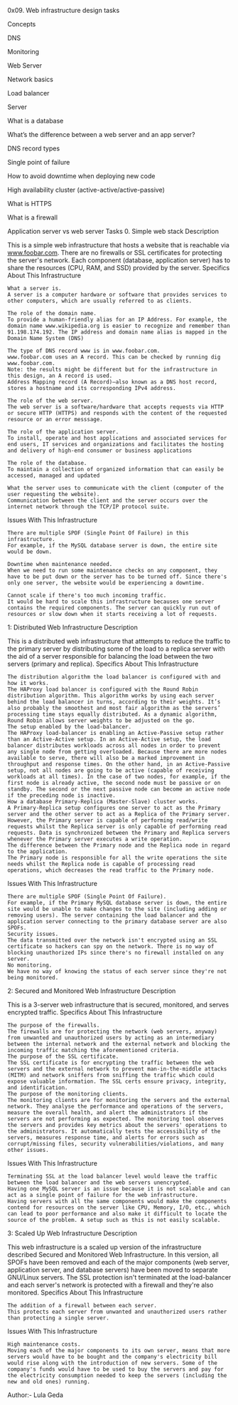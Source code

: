 0x09. Web infrastructure design tasks

Concepts

DNS

Monitoring

Web Server

Network basics

Load balancer

Server

What is a database

What’s the difference between a web server and an app server?

DNS record types

Single point of failure

How to avoid downtime when deploying new code

High availability cluster (active-active/active-passive)

What is HTTPS

What is a firewall

Application server vs web server
Tasks
0. Simple web stack
Description

This is a simple web infrastructure that hosts a website that is reachable via www.foobar.com. There are no firewalls or SSL certificates for protecting the server's network. Each component (database, application server) has to share the resources (CPU, RAM, and SSD) provided by the server.
Specifics About This Infrastructure

    What a server is.
    A server is a computer hardware or software that provides services to other computers, which are usually referred to as clients.

    The role of the domain name.
    To provide a human-friendly alias for an IP Address. For example, the domain name www.wikipedia.org is easier to recognize and remember than 91.198.174.192. The IP address and domain name alias is mapped in the Domain Name System (DNS)

    The type of DNS record www is in www.foobar.com.
    www.foobar.com uses an A record. This can be checked by running dig www.foobar.com.
    Note: the results might be different but for the infrastructure in this design, an A record is used.
    Address Mapping record (A Record)—also known as a DNS host record, stores a hostname and its corresponding IPv4 address.

    The role of the web server.
    The web server is a software/hardware that accepts requests via HTTP or secure HTTP (HTTPS) and responds with the content of the requested resource or an error messsage.

    The role of the application server.
    To install, operate and host applications and associated services for end users, IT services and organizations and facilitates the hosting and delivery of high-end consumer or business applications

    The role of the database.
    To maintain a collection of organized information that can easily be accessed, managed and updated

    What the server uses to communicate with the client (computer of the user requesting the website).
    Communication between the client and the server occurs over the internet network through the TCP/IP protocol suite.

Issues With This Infrastructure

    There are multiple SPOF (Single Point Of Failure) in this infrastructure.
    For example, if the MySQL database server is down, the entire site would be down.

    Downtime when maintenance needed.
    When we need to run some maintenance checks on any component, they have to be put down or the server has to be turned off. Since there's only one server, the website would be experiencing a downtime.

    Cannot scale if there's too much incoming traffic.
    It would be hard to scale this infrastructure becauses one server contains the required components. The server can quickly run out of resources or slow down when it starts receiving a lot of requests.

1: Distributed Web Infrastructure
Description

This is a distributed web infrastructure that atttempts to reduce the traffic to the primary server by distributing some of the load to a replica server with the aid of a server responsible for balancing the load between the two servers (primary and replica).
Specifics About This Infrastructure

    The distribution algorithm the load balancer is configured with and how it works.
    The HAProxy load balancer is configured with the Round Robin distribution algorithm. This algorithm works by using each server behind the load balancer in turns, according to their weights. It’s also probably the smoothest and most fair algorithm as the servers’ processing time stays equally distributed. As a dynamic algorithm, Round Robin allows server weights to be adjusted on the go.
    The setup enabled by the load-balancer.
    The HAProxy load-balancer is enabling an Active-Passive setup rather than an Active-Active setup. In an Active-Active setup, the load balancer distributes workloads across all nodes in order to prevent any single node from getting overloaded. Because there are more nodes available to serve, there will also be a marked improvement in throughput and response times. On the other hand, in an Active-Passive setup, not all nodes are going to be active (capable of receiving workloads at all times). In the case of two nodes, for example, if the first node is already active, the second node must be passive or on standby. The second or the next passive node can become an active node if the preceding node is inactive.
    How a database Primary-Replica (Master-Slave) cluster works.
    A Primary-Replica setup configures one server to act as the Primary server and the other server to act as a Replica of the Primary server. However, the Primary server is capable of performing read/write requests whilst the Replica server is only capable of performing read requests. Data is synchronized between the Primary and Replica servers whenever the Primary server executes a write operation.
    The difference between the Primary node and the Replica node in regard to the application.
    The Primary node is responsible for all the write operations the site needs whilst the Replica node is capable of processing read operations, which decreases the read traffic to the Primary node.

Issues With This Infrastructure

    There are multiple SPOF (Single Point Of Failure).
    For example, if the Primary MySQL database server is down, the entire site would be unable to make changes to the site (including adding or removing users). The server containing the load balancer and the application server connecting to the primary database server are also SPOFs.
    Security issues.
    The data transmitted over the network isn't encrypted using an SSL certificate so hackers can spy on the network. There is no way of blocking unauthorized IPs since there's no firewall installed on any server.
    No monitoring.
    We have no way of knowing the status of each server since they're not being monitored.

2: Secured and Monitored Web Infrastructure
Description

This is a 3-server web infrastructure that is secured, monitored, and serves encrypted traffic.
Specifics About This Infrastructure

    The purpose of the firewalls.
    The firewalls are for protecting the network (web servers, anyway) from unwanted and unauthorized users by acting as an intermediary between the internal network and the external network and blocking the incoming traffic matching the aforementioned criteria.
    The purpose of the SSL certificate.
    The SSL certificate is for encrypting the traffic between the web servers and the external network to prevent man-in-the-middle attacks (MITM) and network sniffers from sniffing the traffic which could expose valuable information. The SSL certs ensure privacy, integrity, and identification.
    The purpose of the monitoring clients.
    The monitoring clients are for monitoring the servers and the external network. They analyse the performance and operations of the servers, measure the overall health, and alert the administrators if the servers are not performing as expected. The monitoring tool observes the servers and provides key metrics about the servers' operations to the administrators. It automatically tests the accessibility of the servers, measures response time, and alerts for errors such as corrupt/missing files, security vulnerabilities/violations, and many other issues.

Issues With This Infrastructure

    Terminating SSL at the load balancer level would leave the traffic between the load balancer and the web servers unencrypted.
    Having one MySQL server is an issue because it is not scalable and can act as a single point of failure for the web infrastructure.
    Having servers with all the same components would make the components contend for resources on the server like CPU, Memory, I/O, etc., which can lead to poor performance and also make it difficult to locate the source of the problem. A setup such as this is not easily scalable.

3: Scaled Up Web Infrastructure
Description

This web infrastructure is a scaled up version of the infrastructure described Secured and Monitored Web Infrastructure. In this version, all SPOFs have been removed and each of the major components (web server, application server, and database servers) have been moved to separate GNU/Linux servers. The SSL protection isn't terminated at the load-balancer and each server's network is protected with a firewall and they're also monitored.
Specifics About This Infrastructure

    The addition of a firewall between each server.
    This protects each server from unwanted and unauthorized users rather than protecting a single server.

Issues With This Infrastructure

    High maintenance costs.
    Moving each of the major components to its own server, means that more servers would have to be bought and the company's electricity bill would rise along with the introduction of new servers. Some of the company's funds would have to be used to buy the servers and pay for the electricity consumption needed to keep the servers (including the new and old ones) running.

Author:- Lula Geda
